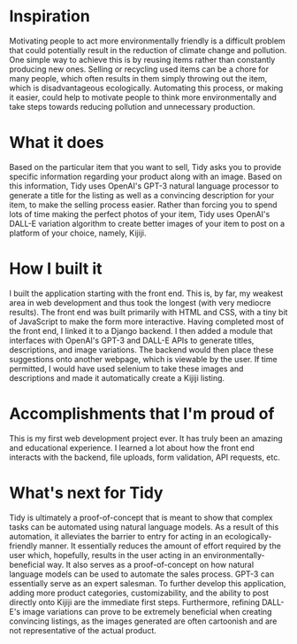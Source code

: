 # Inspiration
Motivating people to act more environmentally friendly is a difficult problem that could potentially result in the reduction of climate change and pollution. One simple way to achieve this is by reusing items rather than constantly producing new ones. Selling or recycling used items can be a chore for many people, which often results in them simply throwing out the item, which is disadvantageous ecologically. Automating this process, or making it easier, could help to motivate people to think more environmentally and take steps towards reducing pollution and unnecessary production.
# What it does
Based on the particular item that you want to sell, Tidy asks you to provide specific information regarding your product along with an image. Based on this information, Tidy uses OpenAI's GPT-3 natural language processor to generate a title for the listing as well as a convincing description for your item, to make the selling process easier. Rather than forcing you to spend lots of time making the perfect photos of your item, Tidy uses OpenAI's DALL-E variation algorithm to create better images of your item to post on a platform of your choice, namely, Kijiji. 
# How I built it
I built the application starting with the front end. This is, by far, my weakest area in web development and thus took the longest (with very mediocre results). The front end was built primarily with HTML and CSS, with a tiny bit of JavaScript to make the form more interactive. Having completed most of the front end, I linked it to a Django backend. I then added a module that interfaces with OpenAI's GPT-3 and DALL-E APIs to generate titles, descriptions, and image variations. The backend would then place these suggestions onto another webpage, which is viewable by the user. If time permitted, I would have used selenium to take these images and descriptions and made it automatically create a Kijiji listing. 
# Accomplishments that I'm proud of
This is my first web development project ever. It has truly been an amazing and educational experience. I learned a lot about how the front end interacts with the backend, file uploads, form validation, API requests, etc. 
# What's next for Tidy
Tidy is ultimately a proof-of-concept that is meant to show that complex tasks can be automated using natural language models. As a result of this automation, it alleviates the barrier to entry for acting in an ecologically-friendly manner. It essentially reduces the amount of effort required by the user which, hopefully, results in the user acting in an environmentally-beneficial way. It also serves as a proof-of-concept on how natural language models can be used to automate the sales process. GPT-3 can essentially serve as an expert salesman. To further develop this application, adding more product categories, customizability, and the ability to post directly onto Kijiji are the immediate first steps. Furthermore, refining DALL-E's image variations can prove to be extremely beneficial when creating convincing listings, as the images generated are often cartoonish and are not representative of the actual product. 

